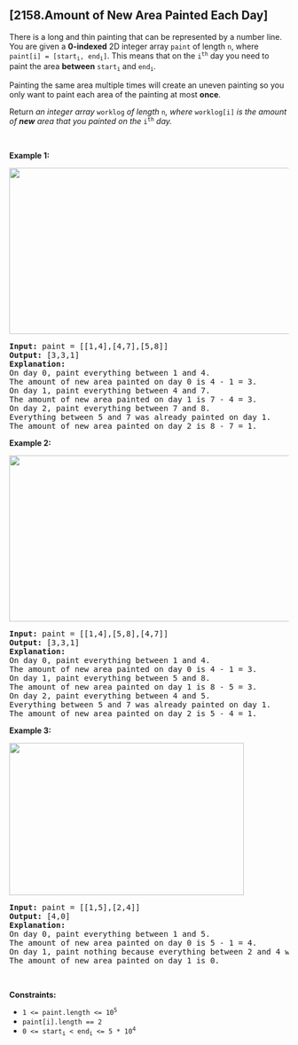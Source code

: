 ## [2158.Amount of New Area Painted Each Day]
<p>There is a long and thin painting that can be represented by a number line. You are given a <strong>0-indexed</strong> 2D integer array <code>paint</code> of length <code>n</code>, where <code>paint[i] = [start<sub>i</sub>, end<sub>i</sub>]</code>. This means that on the <code>i<sup>th</sup></code> day you need to paint the area <strong>between</strong> <code>start<sub>i</sub></code> and <code>end<sub>i</sub></code>.</p>

<p>Painting the same area multiple times will create an uneven painting so you only want to paint each area of the painting at most <strong>once</strong>.</p>

<p>Return <em>an integer array </em><code>worklog</code><em> of length </em><code>n</code><em>, where </em><code>worklog[i]</code><em> is the amount of <strong>new</strong> area that you painted on the </em><code>i<sup>th</sup></code><em> day.</em></p>

<p>&nbsp;</p>
<p><strong class="example">Example 1:</strong></p>
<img src="https://assets.leetcode.com/uploads/2022/02/01/screenshot-2022-02-01-at-17-16-16-diagram-drawio-diagrams-net.png" style="height: 300px; width: 620px;" />
<pre>
<strong>Input:</strong> paint = [[1,4],[4,7],[5,8]]
<strong>Output:</strong> [3,3,1]
<strong>Explanation:</strong>
On day 0, paint everything between 1 and 4.
The amount of new area painted on day 0 is 4 - 1 = 3.
On day 1, paint everything between 4 and 7.
The amount of new area painted on day 1 is 7 - 4 = 3.
On day 2, paint everything between 7 and 8.
Everything between 5 and 7 was already painted on day 1.
The amount of new area painted on day 2 is 8 - 7 = 1. 
</pre>

<p><strong class="example">Example 2:</strong></p>
<img src="https://assets.leetcode.com/uploads/2022/02/01/screenshot-2022-02-01-at-17-17-45-diagram-drawio-diagrams-net.png" style="width: 604px; height: 300px;" />
<pre>
<strong>Input:</strong> paint = [[1,4],[5,8],[4,7]]
<strong>Output:</strong> [3,3,1]
<strong>Explanation:</strong>
On day 0, paint everything between 1 and 4.
The amount of new area painted on day 0 is 4 - 1 = 3.
On day 1, paint everything between 5 and 8.
The amount of new area painted on day 1 is 8 - 5 = 3.
On day 2, paint everything between 4 and 5.
Everything between 5 and 7 was already painted on day 1.
The amount of new area painted on day 2 is 5 - 4 = 1. 
</pre>

<p><strong class="example">Example 3:</strong></p>
<img src="https://assets.leetcode.com/uploads/2022/02/01/screenshot-2022-02-01-at-17-19-49-diagram-drawio-diagrams-net.png" style="width: 423px; height: 275px;" />
<pre>
<strong>Input:</strong> paint = [[1,5],[2,4]]
<strong>Output:</strong> [4,0]
<strong>Explanation:</strong>
On day 0, paint everything between 1 and 5.
The amount of new area painted on day 0 is 5 - 1 = 4.
On day 1, paint nothing because everything between 2 and 4 was already painted on day 0.
The amount of new area painted on day 1 is 0.
</pre>

<p>&nbsp;</p>
<p><strong>Constraints:</strong></p>

<ul>
	<li><code>1 &lt;= paint.length &lt;= 10<sup>5</sup></code></li>
	<li><code>paint[i].length == 2</code></li>
	<li><code>0 &lt;= start<sub>i</sub> &lt; end<sub>i</sub> &lt;= 5 * 10<sup>4</sup></code></li>
</ul>
